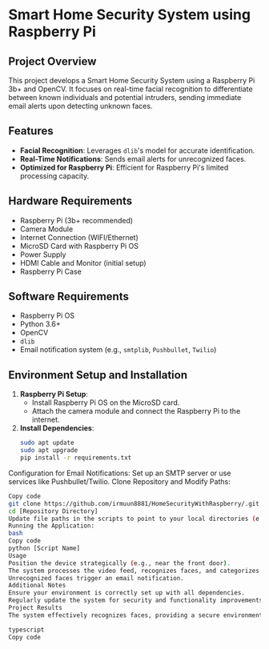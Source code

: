 # Smart Home Security System using Raspberry Pi

## Project Overview
This project develops a Smart Home Security System using a Raspberry Pi 3b+ and OpenCV. It focuses on real-time facial recognition to differentiate between known individuals and potential intruders, sending immediate email alerts upon detecting unknown faces.

## Features
- **Facial Recognition**: Leverages `dlib`'s model for accurate identification.
- **Real-Time Notifications**: Sends email alerts for unrecognized faces.
- **Optimized for Raspberry Pi**: Efficient for Raspberry Pi's limited processing capacity.

## Hardware Requirements
- Raspberry Pi (3b+ recommended)
- Camera Module
- Internet Connection (WIFI/Ethernet)
- MicroSD Card with Raspberry Pi OS
- Power Supply
- HDMI Cable and Monitor (initial setup)
- Raspberry Pi Case

## Software Requirements
- Raspberry Pi OS
- Python 3.6+
- OpenCV
- `dlib`
- Email notification system (e.g., `smtplib`, `Pushbullet`, `Twilio`)

## Environment Setup and Installation
1. **Raspberry Pi Setup**:
   - Install Raspberry Pi OS on the MicroSD card.
   - Attach the camera module and connect the Raspberry Pi to the internet.
2. **Install Dependencies**:
   ```bash
   sudo apt update
   sudo apt upgrade
   pip install -r requirements.txt
Configuration for Email Notifications:
Set up an SMTP server or use services like Pushbullet/Twilio.
Clone Repository and Modify Paths:
```bash
Copy code
git clone https://github.com/irmuun8881/HomeSecurityWithRaspberry/.git
cd [Repository Directory]
Update file paths in the scripts to point to your local directories (e.g., for saved models, known faces data).
Running the Application:
bash
Copy code
python [Script Name]
Usage
Position the device strategically (e.g., near the front door).
The system processes the video feed, recognizes faces, and categorizes them as known or unknown.
Unrecognized faces trigger an email notification.
Additional Notes
Ensure your environment is correctly set up with all dependencies.
Regularly update the system for security and functionality improvements.
Project Results
The system effectively recognizes faces, providing a secure environment. Detailed results and analytics can be found in the results folder.

typescript
Copy code

